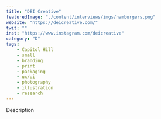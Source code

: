 ```yaml
---
title: "DEI Creative"
featuredImage: "./content/interviews/imgs/hamburgers.png"
website: "https://deicreative.com/"
twit: ""
inst: "https://www.instagram.com/deicreative"
category: "D"
tags:
    - Capitol Hill
    - small
    - branding
    - print
    - packaging
    - ux/ui
    - photography
    - illustration
    - research
---
```


Description

